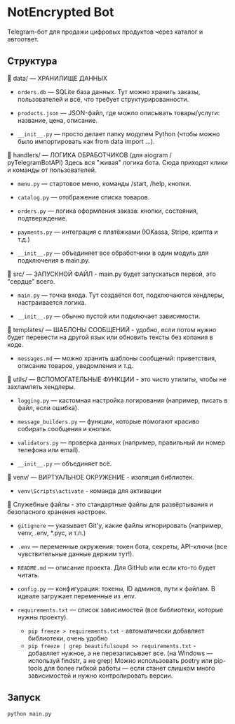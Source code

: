 # NotEncrypted Bot

Telegram-бот для продажи цифровых продуктов через каталог и автоответ.


## Структура

📂 data/ — ХРАНИЛИЩЕ ДАННЫХ

- `orders.db` — SQLite база данных. Тут можно хранить заказы, пользователей и всё, что требует структурированности.

- `products.json` — JSON-файл, где можno описывать товары/услуги: название, цена, описание.

- `__init__.py` — просто делает папку модулем Python (чтобы можно было импортировать как from data import ...).



📂 handlers/ — ЛОГИКА ОБРАБОТЧИКОВ (для aiogram / pyTelegramBotAPI) Здесь вся "живая" логика бота. Сюда приходят клики и команды от пользователей.

- `menu.py` — стартовое меню, команды /start, /help, кнопки.

- `catalog.py` — отображение списка товаров.

- `orders.py` — логика оформления заказа: кнопки, состояния, подтверждение.

- `payments.py` — интеграция с платёжками (ЮKassa, Stripe, крипта и т.д.)

- `__init__.py` — объединяет все обработчики в один модуль для подключения в main.py.



📂 src/ — ЗАПУСКНОЙ ФАЙЛ  -  main.py будет запускаться первой, это "сердце" всего.

- `main.py` — точка входа. Тут создаётся бот, подключаются хендлеры, настраивается логика.

- `__init__.py` — обычно пустой или подключает зависимости.



📂 templates/ — ШАБЛОНЫ СООБЩЕНИЙ - удобно, если потом нужно будет перевести на другой язык или обновить тексты без копания в коде.
- `messages.md` — можно хранить шаблоны сообщений: приветствия, описание товаров, уведомления и т.д.



📂 utils/ — ВСПОМОГАТЕЛЬНЫЕ ФУНКЦИИ - это чисто утилиты, чтобы не захламлять хендлеры.

- `logging.py` — кастомная настройка логирования (например, писать в файл, если ошибка).

- `message_builders.py` — функции, которые помогают красиво собирать сообщения и кнопки.

- `validators.py` — проверка данных (например, правильный ли номер телефона или email).

- `__init__.py` — объединяет всё.



📁 venv/ — ВИРТУАЛЬНОЕ ОКРУЖЕНИЕ - изоляция библиотек. 

- `venv\Scripts\activate` - команда для активации



🧾 Служебные файлы -  это стандартные файлы для развёртывания и безопасного хранения настроек.

- `gitignore` — указывает Git'у, какие файлы игнорировать (например, venv, .env, *.pyc, и т.п.)

- `.env` — переменные окружения: токен бота, секреты, API-ключи (все чувствительные данные держим тут!).

- `README.md` — описание проекта. Для GitHub или если кто-то будет читать.

- `config.py` — конфигурация: токены, ID админов, пути к файлам. В идеале загружает переменные из .env.

- `requirements.txt` — список зависимостей (все библиотеки, которые нужны проекту). 
  - `pip freeze > requirements.txt` - автоматически добавляет библиотеки, очень удобно
  - `pip freeze | grep beautifulsoup4 >> requirements.txt` - добавляет нужное, а не перезаписывает все. 
  (на Windows — используй findstr, а не grep)
  Можно использовать poetry или pip-tools для более гибкой работы — если станет слишком много зависимостей и нужно контролировать версии.







## Запуск

```bash
python main.py
